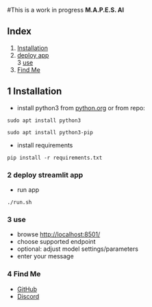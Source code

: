 #This is a work in progress
**M.A.P.E.S. AI**

## Index

1. [Installation](#install)
2. [deploy app](#deploy)  
3  [use](#use)
4. [Find Me](#findme)

## 1 Installation <a name="install"></a>

- install python3 from [python.org](https://www.python.org/downloads/) or from repo:

```shell
sudo apt install python3
```

```shell
sudo apt install python3-pip
```

- install requirements

```shell
pip install -r requirements.txt
```

### 2 deploy streamlit app <a name="deploy"></a>

- run app

```shell
./run.sh
```

### 3 use <a name="use"></a>

- browse [http://localhost:8501/](http://localhost:8501/)
- choose supported endpoint
- optional: adjust model settings/parameters
- enter your message

### 4 Find Me <a name="findme"></a>
- [GitHub](https://github.com/zooteld)
- [Discord](https://discord.gg/RwfG5VuWFr)
